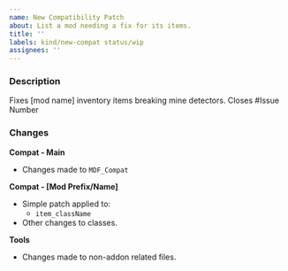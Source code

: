 ```yaml
---
name: New Compatibility Patch
about: List a mod needing a fix for its items.
title: ''
labels: kind/new-compat status/wip
assignees: ''
---
```


### Description
Fixes [mod name] inventory items breaking mine detectors.
Closes #Issue Number

### Changes
**Compat - Main**
- Changes made to `MDF_Compat`

**Compat - [Mod Prefix/Name]**
- Simple patch applied to:
  - `item_className`
- Other changes to classes.

**Tools**
- Changes made to non-addon related files.
